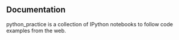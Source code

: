 Documentation
---
python_practice is a collection of IPython notebooks to follow code examples from the web.
